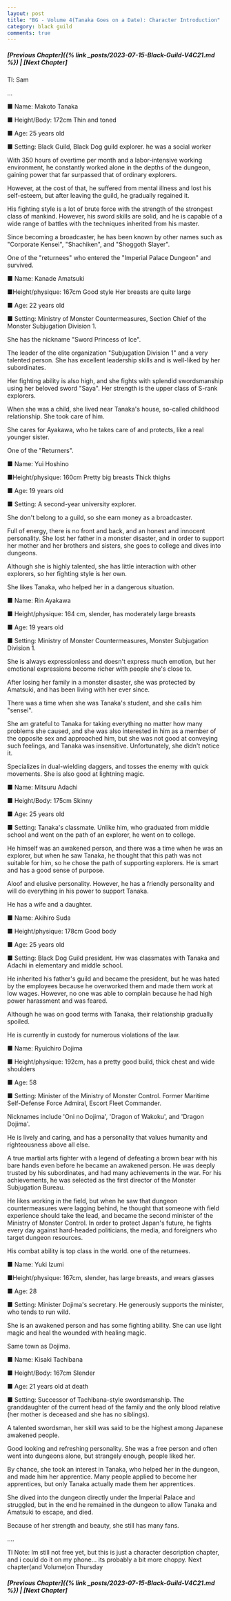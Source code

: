 ```yaml
---
layout: post
title: "BG - Volume 4(Tanaka Goes on a Date): Character Introduction"
category: black guild
comments: true
---
```



##### [Previous Chapter]({% link _posts/2023-07-15-Black-Guild-V4C21.md %}) \| [Next Chapter]


Tl: Sam


...


■ Name: Makoto Tanaka

■ Height/Body: 172cm Thin and toned

■ Age: 25 years old

■ Setting: Black Guild, Black Dog guild explorer. he was a social worker

With 350 hours of overtime per month and a labor-intensive working environment, he constantly worked alone in the depths of the dungeon, gaining power that far surpassed that of ordinary explorers.

However, at the cost of that, he suffered from mental illness and lost his self-esteem, but after leaving the guild, he gradually regained it.

His fighting style is a lot of brute force with the strength of the strongest class of mankind. However, his sword skills are solid, and he is capable of a wide range of battles with the techniques inherited from his master.

Since becoming a broadcaster, he has been known by other names such as "Corporate Kensei", "Shachiken", and "Shoggoth Slayer".

One of the "returnees" who entered the "Imperial Palace Dungeon" and survived.



■ Name: Kanade Amatsuki

■Height/physique: 167cm Good style Her breasts are quite large

■ Age: 22 years old

■ Setting: Ministry of Monster Countermeasures, Section Chief of the Monster Subjugation Division 1.

She has the nickname "Sword Princess of Ice".

The leader of the elite organization "Subjugation Division 1" and a very talented person. She has excellent leadership skills and is well-liked by her subordinates.

Her fighting ability is also high, and she fights with splendid swordsmanship using her beloved sword "Saya". Her strength is the upper class of S-rank explorers.

When she was a child, she lived near Tanaka's house, so-called childhood relationship. She took care of him.

She cares for Ayakawa, who he takes care of and protects, like a real younger sister.

One of the "Returners".



■ Name: Yui Hoshino

■Height/physique: 160cm Pretty big breasts Thick thighs

■ Age: 19 years old

■ Setting: A second-year university explorer.

She don't belong to a guild, so she earn money as a broadcaster.

Full of energy, there is no front and back, and an honest and innocent personality. She lost her father in a monster disaster, and in order to support her mother and her brothers and sisters, she goes to college and dives into dungeons.

Although she is highly talented, she has little interaction with other explorers, so her fighting style is her own.

She likes Tanaka, who helped her in a dangerous situation.



■ Name: Rin Ayakawa

■ Height/physique: 164 cm, slender, has moderately large breasts

■ Age: 19 years old

■ Setting: Ministry of Monster Countermeasures, Monster Subjugation Division 1.

She is always expressionless and doesn't express much emotion, but her emotional expressions become richer with people she's close to.

After losing her family in a monster disaster, she was protected by Amatsuki, and has been living with her ever since.

There was a time when she was Tanaka's student, and she calls him "sensei".

She am grateful to Tanaka for taking everything no matter how many problems she caused, and she was also interested in him as a member of the opposite sex and approached him, but she was not good at conveying such feelings, and Tanaka was insensitive. Unfortunately, she didn't notice it.

Specializes in dual-wielding daggers, and tosses the enemy with quick movements. She is also good at lightning magic.



■ Name: Mitsuru Adachi

■ Height/Body: 175cm Skinny

■ Age: 25 years old

■ Setting: Tanaka's classmate. Unlike him, who graduated from middle school and went on the path of an explorer, he went on to college.

He himself was an awakened person, and there was a time when he was an explorer, but when he saw Tanaka, he thought that this path was not suitable for him, so he chose the path of supporting explorers. He is smart and has a good sense of purpose.

Aloof and elusive personality. However, he has a friendly personality and will do everything in his power to support Tanaka.

He has a wife and a daughter.



■ Name: Akihiro Suda

■ Height/physique: 178cm Good body

■ Age: 25 years old

■ Setting: Black Dog Guild president. Hw was classmates with Tanaka and Adachi in elementary and middle school.

He inherited his father's guild and became the president, but he was hated by the employees because he overworked them and made them work at low wages. However, no one was able to complain because he had high power harassment and was feared.

Although he was on good terms with Tanaka, their relationship gradually spoiled.

He is currently in custody for numerous violations of the law.



■ Name: Ryuichiro Dojima

■ Height/physique: 192cm, has a pretty good build, thick chest and wide shoulders

■ Age: 58

■ Setting: Minister of the Ministry of Monster Control. Former Maritime Self-Defense Force Admiral, Escort Fleet Commander.

Nicknames include 'Oni no Dojima', 'Dragon of Wakoku', and 'Dragon Dojima'.

He is lively and caring, and has a personality that values humanity and righteousness above all else.

A true martial arts fighter with a legend of defeating a brown bear with his bare hands even before he became an awakened person. He was deeply trusted by his subordinates, and had many achievements in the war. For his achievements, he was selected as the first director of the Monster Subjugation Bureau.

He likes working in the field, but when he saw that dungeon countermeasures were lagging behind, he thought that someone with field experience should take the lead, and became the second minister of the Ministry of Monster Control. In order to protect Japan's future, he fights every day against hard-headed politicians, the media, and foreigners who target dungeon resources.

His combat ability is top class in the world. one of the returnees.



■ Name: Yuki Izumi

■Height/physique: 167cm, slender, has large breasts, and wears glasses

■ Age: 28

■ Setting: Minister Dojima's secretary. He generously supports the minister, who tends to run wild.

She is an awakened person and has some fighting ability. She can use light magic and heal the wounded with healing magic.

Same town as Dojima.



■ Name: Kisaki Tachibana

■ Height/Body: 167cm Slender

■ Age: 21 years old at death

■ Setting: Successor of Tachibana-style swordsmanship. The granddaughter of the current head of the family and the only blood relative (her mother is deceased and she has no siblings).

A talented swordsman, her skill was said to be the highest among Japanese awakened people.

Good looking and refreshing personality. She was a free person and often went into dungeons alone, but strangely enough, people liked her.

By chance, she took an interest in Tanaka, who helped her in the dungeon, and made him her apprentice. Many people applied to become her apprentices, but only Tanaka actually made them her apprentices.

She dived into the dungeon directly under the Imperial Palace and struggled, but in the end he remained in the dungeon to allow Tanaka and Amatsuki to escape, and died.

Because of her strength and beauty, she still has many fans.


....


Tl Note: Im still not free yet, but this is just a character description chapter, and i could do it on my phone...
its probably a bit more choppy. Next chapter(and Volume)on Thursday 


##### [Previous Chapter]({% link _posts/2023-07-15-Black-Guild-V4C21.md %}) \| [Next Chapter]